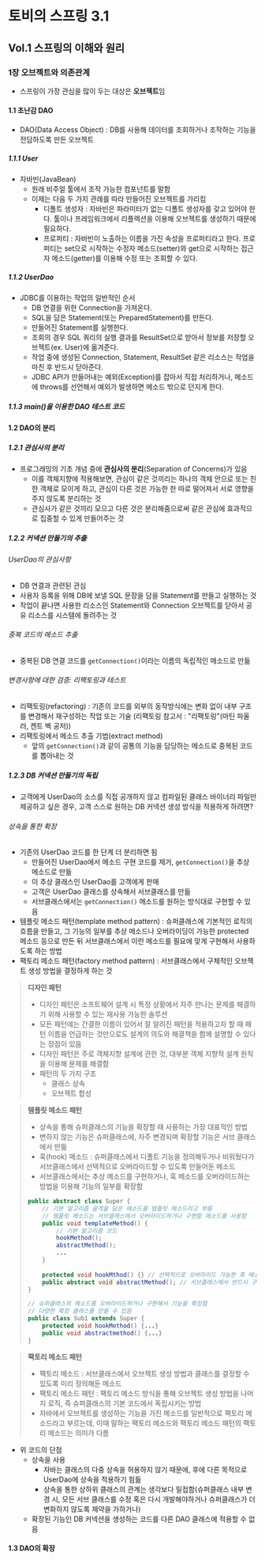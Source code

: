 # 토비의 스프링 3.1

## Vol.1 스프링의 이해와 원리

### 1장 오브젝트와 의존관계

- 스프링이 가장 관심을 많이 두는 대상은 **오브젝트**임

#### 1.1 초난감 DAO

- DAO(Data Access Object) : DB를 사용해 데이터를 조회하거나 조작하는 기능을 전담하도록 만든 오브젝트

##### 1.1.1 User

- 자바빈(JavaBean) 
  - 원래 비주얼 툴에서 조작 가능한 컴포넌트를 말함
  - 이제는 다음 두 가지 관례를 따라 만들어진 오브젝트를 가리킴
    - 디폴트 생성자 : 자바빈은 파라미터가 없는 디폴트 생성자를 갖고 있어야 한다. 툴이나 프레임워크에서 리플렉션을 이용해 오브젝트를 생성하기 때문에 필요하다.
    - 프로퍼티 : 자바빈이 노출하는 이름을 가진 속성을 프로퍼티라고 한다. 프로퍼티는 set으로 시작하는 수정자 메소드(setter)와 get으로 시작하는 접근자 메소드(getter)를 이용해 수정 또는 조회할 수 있다.

##### 1.1.2 UserDao

- JDBC를 이용하는 작업의 일반적인 순서
  - DB 연결을 위한 Connection을 가져온다.
  - SQL을 담은 Statement(또는 PreparedStatement)를 만든다.
  - 만들어진 Statement를 실행한다.
  - 조회의 경우 SQL 쿼리의 실행 결과를 ResultSet으로 받아서 정보를 저장할 오브젝트(ex. User)에 옮겨준다.
  - 작업 중에 생성된 Connection, Statement, ResultSet 같은 리소스는 작업을 마친 후 반드시 닫아준다.
  - JDBC API가 만들어내는 예외(Exception)를 잡아서 직접 처리하거나, 메소드에 throws를 선언해서 예외가 발생하면 메소드 밖으로 던지게 한다.

##### 1.1.3 main()을 이용한 DAO 테스트 코드

#### 1.2 DAO의 분리

##### 1.2.1 관심사의 분리

- 프로그래밍의 기초 개념 중에 **관심사의 분리**(Separation of Concerns)가 있음
  - 이를 객체지향에 적용해보면, 관심이 같은 것끼리는 하나의 객체 안으로 또는 친한 객체로 모이게 하고, 관심이 다른 것은 가능한 한 따로 떨어져서 서로 영향을 주지 않도록 분리하는 것
  - 관심사가 같은 것끼리 모으고 다른 것은 분리해줌으로써 같은 관심에 효과적으로 집중할 수 있게 만들어주는 것

##### 1.2.2 커넥션 만들기의 추출

###### UserDao의 관심사항

- DB 연결과 관련된 관심
- 사용자 등록을 위해 DB에 보낼 SQL 문장을 담을 Statement를 만들고 실행하는 것
- 작업이 끝나면 사용한 리소스인 Statement와 Connection 오브젝트를 닫아서 공유 리소스를 시스템에 돌려주는 것

###### 중복 코드의 메소드 추출

- 중복된 DB 연결 코드를 `getConnection()`이라는 이름의 독립적인 메소드로 만듦

###### 변경사항에 대한 검증: 리팩토링과 테스트

- 리팩토링(refactoring) : 기존의 코드를 외부의 동작방식에는 변화 없이 내부 구조를 변경해서 재구성하는 작업 또는 기술 (리팩토링 참고서 : "리팩토링"(마틴 파울러, 켄트 벡 공저))
- 리팩토링에서 메소드 추출 기법(extract method)
  - 앞의 `getConnection()`과 같이 공통의 기능을 담당하는 메소드로 중복된 코드를 뽑아내는 것

##### 1.2.3 DB 커넥션 만들기의 독립

- 고객에게 UserDao의 소스를 직접 공개하지 않고 컴파일된 클래스 바이너리 파일만 제공하고 싶은 경우, 고객 스스로 원하는 DB 커넥션 생성 방식을 적용하게 하려면?

###### 상속을 통한 확장

- 기존의 UserDao 코드를 한 단계 더 분리하면 됨
  - 만들어진 UserDao에서 메소드 구현 코드를 제거, `getConnection()`을 추상 메소드로 만듦
  - 이 추상 클래스인 UserDao를 고객에게 판매
  - 고객은 UserDao 클래스를 상속해서 서브클래스를 만듦
  - 서브클래스에서는 `getConnection()` 메소드를 원하는 방식대로 구현할 수 있음
- 템플릿 메소드 패턴(template method pattern) : 슈퍼클래스에 기본적인 로직의 흐름을 만들고, 그 기능의 일부를 추상 메소드나 오버라이딩이 가능한 protected 메소드 등으로 만든 뒤 서브클래스에서 이런 메소드를 필요에 맞게 구현해서 사용하도록 하는 방법
- 팩토리 메소드 패턴(factory method pattern) : 서브클래스에서 구체적인 오브젝트 생성 방법을 결정하게 하는 것

> **디자인 패턴**
>
> - 디자인 패턴은 소프트웨어 설계 시 특정 상황에서 자주 만나는 문제를 해결하기 위해 사용할 수 있는 재사용 가능한 솔루션
> - 모든 패턴에는 간결한 이름이 있어서 잘 알려진 패턴을 적용하고자 할 때 패턴 이름을 언급하는 것만으로도 설계의 의도와 해결책을 함께 설명할 수 있다는 장점이 있음
> - 디자인 패턴은 주로 객체지향 설계에 관한 것, 대부분 객체 지향적 설계 원칙을 이용해 문제를 해결함
> - 패턴의 두 가지 구조
>   - 클래스 상속
>   - 오브젝트 합성

> **템플릿 메소드 패턴**
>
> - 상속을 통해 슈퍼클래스의 기능을 확장할 때 사용하는 가장 대표적인 방법
> - 변하지 않는 기능은 슈퍼클래스에, 자주 변경되며 확장할 기능은 서브 클래스에서 만듦
> - 훅(hook) 메소드 : 슈퍼클래스에서 디폴트 기능을 정의해두거나 비워뒀다가 서브클래스에서 선택적으로 오버라이드할 수 있도록 만들어둔 메소드
> - 서브클래스에서는 추상 메소드를 구현하거나, 훅 메소드를 오버라이드하는 방법을 이용해 기능의 일부를 확장함
>
> ```java
> public abstract class Super {
>     // 기본 알고리즘 골격을 담은 메소드를 템플릿 메소드라고 부름
>     // 템플릿 메소드는 서브클래스에서 오버라이드하거나 구현할 메소드를 사용함
>     public void templateMethod() {
>         // 기본 알고리즘 코드
>         hookMethod();
>         abstractMethod();
>         ...
>     }
>     
>     protected void hookMthod() {} // 선택적으로 오버라이드 가능한 훅 메소드
>     public abstract void abstractMethod(); // 서브클래스에서 반드시 구현해야 하는 추상 메소드
> }
> 
> // 슈퍼클래스의 메소드를 오버라이드하거나 구현해서 기능을 확장함
> // 다양한 확장 클래스를 만들 수 있음
> public class Sub1 extends Super {
>     protected void hookMethod() {...}
>     public void abstractmethod() {...}
> }
> ```

> **팩토리 메소드 패턴**
>
> - 팩토리 메소드 : 서브클래스에서 오브젝트 생성 방법과 클래스를 결정할 수 있도록 미리 정의해둔 메소드
> - 팩토리 메소드 패턴 : 팩토리 메소드 방식을 통해 오브젝트 생성 방법을 나머지 로직, 즉 슈퍼클래스의 기본 코드에서 독립시키는 방법
> - 자바에서 오브젝트를 생성하는 기능을 가진 메소드를 일반적으로 팩토리 메소드라고 부르는데, 이때 말하는 팩토리 메소드와 팩토리 메소드 패턴의 팩토리 메소드는 의미가 다름

- 위 코드의 단점
  - 상속을 사용
    - 자바는 클래스의 다중 상속을 허용하지 않기 때문에, 후에 다른 목적으로 UserDao에 상속을 적용하기 힘듦
    - 상속을 통한 상하위 클래스의 관계는 생각보다 밀접함(슈퍼클래스 내부 변경 시, 모든 서브 클래스를 수정 혹은 다시 개발해야하거나 슈퍼클래스가 더 변화하지 않도록 제약을 가하거나)
  - 확장된 기능인 DB 커넥션을 생성하는 코드를 다른 DAO 클래스에 적용할 수 없음

#### 1.3 DAO의 확장

